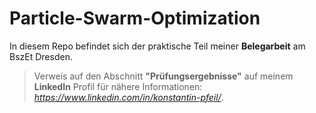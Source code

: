 # Particle-Swarm-Optimization

In diesem Repo befindet sich der praktische Teil meiner **Belegarbeit** am BszEt Dresden.

>Verweis auf den Abschnitt **"Prüfungsergebnisse"** auf meinem **LinkedIn** Profil für nähere Informationen: *https://www.linkedin.com/in/konstantin-pfeil/*.
